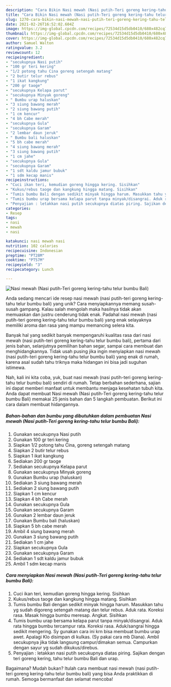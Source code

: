 ```yaml
---
description: "Cara Bikin Nasi mewah (Nasi putih-Teri goreng kering-tahu telur bumbu Bali) Anti Gagal"
title: "Cara Bikin Nasi mewah (Nasi putih-Teri goreng kering-tahu telur bumbu Bali) Anti Gagal"
slug: 1270-cara-bikin-nasi-mewah-nasi-putih-teri-goreng-kering-tahu-telur-bumbu-bali-anti-gagal
date: 2021-02-26T16:52:02.604Z
image: https://img-global.cpcdn.com/recipes/72534d15d5db0410/680x482cq70/nasi-mewah-nasi-putih-teri-goreng-kering-tahu-telur-bumbu-bali-foto-resep-utama.jpg
thumbnail: https://img-global.cpcdn.com/recipes/72534d15d5db0410/680x482cq70/nasi-mewah-nasi-putih-teri-goreng-kering-tahu-telur-bumbu-bali-foto-resep-utama.jpg
cover: https://img-global.cpcdn.com/recipes/72534d15d5db0410/680x482cq70/nasi-mewah-nasi-putih-teri-goreng-kering-tahu-telur-bumbu-bali-foto-resep-utama.jpg
author: Samuel Walton
ratingvalue: 3.2
reviewcount: 12
recipeingredient:
- "secukupnya Nasi putih"
- "100 gr teri kering"
- "1/2 potong tahu Cina goreng setengah matang"
- "2 butir telur rebus"
- "1 ikat kangkung"
- "200 gr taoge"
- "secukupnya Kelapa parut"
- "secukupnya Minyak goreng"
- " Bumbu urap haluskan"
- "3 siung bawang merah"
- "2 siung bawang putih"
- "1 cm kencur"
- "4 bh Cabe merah"
- "secukupnya Gula"
- "secukupnya Garam"
- "2 lembar daun jeruk"
- " Bumbu bali haluskan"
- "5 bh cabe merah"
- "4 siung bawang merah"
- "3 siung bawang putih"
- "1 cm jahe"
- "secukupnya Gula"
- "secukupnya Garam"
- "1 sdt kaldu jamur bubuk"
- "1 sdm kecap manis"
recipeinstructions:
- "Cuci ikan teri, kemudian goreng hingga kering. Sisihkan"
- "Kukus/rebus taoge dan kangkung hingga matang. Sisihkan"
- "Tumis bumbu Bali dengan sedikit minyak hingga harum. Masukkan tahu yg sudah digoreng setengah matang dan telur rebus. Aduk rata. Koreksi rasa. Masak hingga bumbu meresap. Angkat. Sisihkan"
- "Tumis bumbu urap bersama kelapa parut tanpa minyak/disangrai. Aduk rata hingga bumbu tercampur rata. Koreksi rasa. Aduk/sangrai hingga sedikit mengering. Sy gunakan cara ini krn bisa membuat bumbu urap awet. Apalagi Klo disimpan di kulkas. (Sy pakai cara mb Diana). Ambil secukupnya jika tidak langsung campur/dimakan semua. Campurkan dengan sayur yg sudah dikukus/direbus."
- "Penyajian : letakkan nasi putih secukupnya diatas piring. Sajikan dengan teri goreng kering, tahu telur bumbu Bali dan urap."
categories:
- Resep
tags:
- nasi
- mewah
- nasi

katakunci: nasi mewah nasi 
nutrition: 102 calories
recipecuisine: Indonesian
preptime: "PT28M"
cooktime: "PT57M"
recipeyield: "3"
recipecategory: Lunch

---
```



![Nasi mewah (Nasi putih-Teri goreng kering-tahu telur bumbu Bali)](https://img-global.cpcdn.com/recipes/72534d15d5db0410/680x482cq70/nasi-mewah-nasi-putih-teri-goreng-kering-tahu-telur-bumbu-bali-foto-resep-utama.jpg)

Anda sedang mencari ide resep nasi mewah (nasi putih-teri goreng kering-tahu telur bumbu bali) yang unik? Cara menyiapkannya memang susah-susah gampang. Kalau salah mengolah maka hasilnya tidak akan memuaskan dan justru cenderung tidak enak. Padahal nasi mewah (nasi putih-teri goreng kering-tahu telur bumbu bali) yang enak selayaknya memiliki aroma dan rasa yang mampu memancing selera kita.

Banyak hal yang sedikit banyak mempengaruhi kualitas rasa dari nasi mewah (nasi putih-teri goreng kering-tahu telur bumbu bali), pertama dari jenis bahan, selanjutnya pemilihan bahan segar, sampai cara membuat dan menghidangkannya. Tidak usah pusing jika ingin menyiapkan nasi mewah (nasi putih-teri goreng kering-tahu telur bumbu bali) yang enak di rumah, karena asal sudah tahu triknya maka hidangan ini bisa jadi suguhan istimewa.




Nah, kali ini kita coba, yuk, buat nasi mewah (nasi putih-teri goreng kering-tahu telur bumbu bali) sendiri di rumah. Tetap berbahan sederhana, sajian ini dapat memberi manfaat untuk membantu menjaga kesehatan tubuh kita. Anda dapat membuat Nasi mewah (Nasi putih-Teri goreng kering-tahu telur bumbu Bali) memakai 25 jenis bahan dan 5 langkah pembuatan. Berikut ini cara dalam membuat hidangannya.

<!--inarticleads1-->

##### Bahan-bahan dan bumbu yang dibutuhkan dalam pembuatan Nasi mewah (Nasi putih-Teri goreng kering-tahu telur bumbu Bali):

1. Gunakan secukupnya Nasi putih
1. Gunakan 100 gr teri kering
1. Siapkan 1/2 potong tahu Cina, goreng setengah matang
1. Siapkan 2 butir telur rebus
1. Siapkan 1 ikat kangkung
1. Sediakan 200 gr taoge
1. Sediakan secukupnya Kelapa parut
1. Gunakan secukupnya Minyak goreng
1. Gunakan  Bumbu urap (haluskan)
1. Sediakan 3 siung bawang merah
1. Sediakan 2 siung bawang putih
1. Siapkan 1 cm kencur
1. Siapkan 4 bh Cabe merah
1. Gunakan secukupnya Gula
1. Gunakan secukupnya Garam
1. Gunakan 2 lembar daun jeruk
1. Gunakan  Bumbu bali (haluskan)
1. Siapkan 5 bh cabe merah
1. Ambil 4 siung bawang merah
1. Gunakan 3 siung bawang putih
1. Sediakan 1 cm jahe
1. Siapkan secukupnya Gula
1. Gunakan secukupnya Garam
1. Sediakan 1 sdt kaldu jamur bubuk
1. Ambil 1 sdm kecap manis




<!--inarticleads2-->

##### Cara menyiapkan Nasi mewah (Nasi putih-Teri goreng kering-tahu telur bumbu Bali):

1. Cuci ikan teri, kemudian goreng hingga kering. Sisihkan
1. Kukus/rebus taoge dan kangkung hingga matang. Sisihkan
1. Tumis bumbu Bali dengan sedikit minyak hingga harum. Masukkan tahu yg sudah digoreng setengah matang dan telur rebus. Aduk rata. Koreksi rasa. Masak hingga bumbu meresap. Angkat. Sisihkan
1. Tumis bumbu urap bersama kelapa parut tanpa minyak/disangrai. Aduk rata hingga bumbu tercampur rata. Koreksi rasa. Aduk/sangrai hingga sedikit mengering. Sy gunakan cara ini krn bisa membuat bumbu urap awet. Apalagi Klo disimpan di kulkas. (Sy pakai cara mb Diana). Ambil secukupnya jika tidak langsung campur/dimakan semua. Campurkan dengan sayur yg sudah dikukus/direbus.
1. Penyajian : letakkan nasi putih secukupnya diatas piring. Sajikan dengan teri goreng kering, tahu telur bumbu Bali dan urap.




Bagaimana? Mudah bukan? Itulah cara membuat nasi mewah (nasi putih-teri goreng kering-tahu telur bumbu bali) yang bisa Anda praktikkan di rumah. Semoga bermanfaat dan selamat mencoba!
